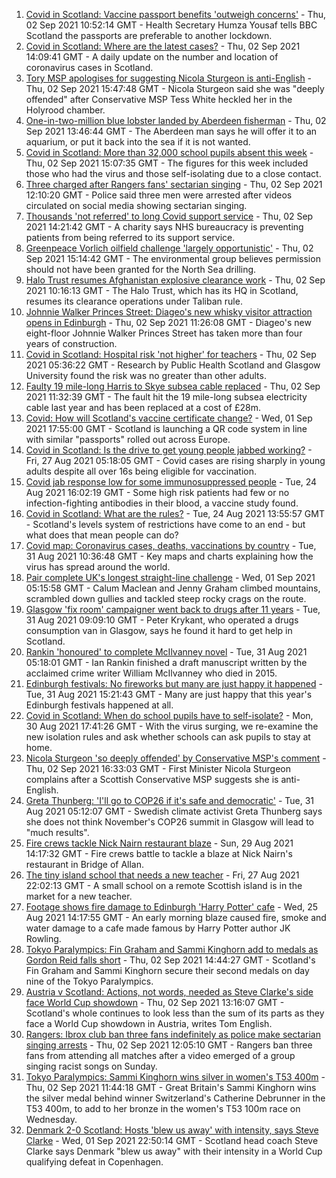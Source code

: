 1. [Covid in Scotland: Vaccine passport benefits 'outweigh concerns'](https://www.bbc.co.uk/news/uk-scotland-58420003?at_medium=RSS&at_campaign=KARANGA) - Thu, 02 Sep 2021 10:52:14 GMT - Health Secretary Humza Yousaf tells BBC Scotland the passports are preferable to another lockdown.
2. [Covid in Scotland: Where are the latest cases?](https://www.bbc.co.uk/news/uk-scotland-53511877?at_medium=RSS&at_campaign=KARANGA) - Thu, 02 Sep 2021 14:09:41 GMT - A daily update on the number and location of coronavirus cases in Scotland.
3. [Tory MSP apologises for suggesting Nicola Sturgeon is anti-English](https://www.bbc.co.uk/news/uk-scotland-scotland-politics-58421178?at_medium=RSS&at_campaign=KARANGA) - Thu, 02 Sep 2021 15:47:48 GMT - Nicola Sturgeon said she was "deeply offended" after Conservative MSP Tess White heckled her in the Holyrood chamber.
4. [One-in-two-million blue lobster landed by Aberdeen fisherman](https://www.bbc.co.uk/news/uk-scotland-north-east-orkney-shetland-58420028?at_medium=RSS&at_campaign=KARANGA) - Thu, 02 Sep 2021 13:46:44 GMT - The Aberdeen man says he will offer it to an aquarium, or put it back into the sea if it is not wanted.
5. [Covid in Scotland: More than 32,000 school pupils absent this week](https://www.bbc.co.uk/news/uk-scotland-58421918?at_medium=RSS&at_campaign=KARANGA) - Thu, 02 Sep 2021 15:07:35 GMT - The figures for this week included those who had the virus and those self-isolating due to a close contact.
6. [Three charged after Rangers fans' sectarian singing](https://www.bbc.co.uk/news/uk-scotland-glasgow-west-58421171?at_medium=RSS&at_campaign=KARANGA) - Thu, 02 Sep 2021 12:10:20 GMT - Police said three men were arrested after videos circulated on social media showing sectarian singing.
7. [Thousands 'not referred' to long Covid support service](https://www.bbc.co.uk/news/uk-scotland-58409187?at_medium=RSS&at_campaign=KARANGA) - Thu, 02 Sep 2021 14:21:42 GMT - A charity says NHS bureaucracy is preventing patients from being referred to its support service.
8. [Greenpeace Vorlich oilfield challenge 'largely opportunistic'](https://www.bbc.co.uk/news/uk-scotland-north-east-orkney-shetland-58420025?at_medium=RSS&at_campaign=KARANGA) - Thu, 02 Sep 2021 15:14:42 GMT - The environmental group believes permission should not have been granted for the North Sea drilling.
9. [Halo Trust resumes Afghanistan explosive clearance work](https://www.bbc.co.uk/news/uk-scotland-south-scotland-58421031?at_medium=RSS&at_campaign=KARANGA) - Thu, 02 Sep 2021 10:16:13 GMT - The Halo Trust, which has its HQ in Scotland, resumes its clearance operations under Taliban rule.
10. [Johnnie Walker Princes Street: Diageo's new whisky visitor attraction opens in Edinburgh](https://www.bbc.co.uk/news/uk-scotland-edinburgh-east-fife-58420638?at_medium=RSS&at_campaign=KARANGA) - Thu, 02 Sep 2021 11:26:08 GMT - Diageo's new eight-floor Johnnie Walker Princes Street has taken more than four years of construction.
11. [Covid in Scotland: Hospital risk 'not higher' for teachers](https://www.bbc.co.uk/news/uk-scotland-58416167?at_medium=RSS&at_campaign=KARANGA) - Thu, 02 Sep 2021 05:36:22 GMT - Research by Public Health Scotland and Glasgow University found the risk was no greater than other adults.
12. [Faulty 19 mile-long Harris to Skye subsea cable replaced](https://www.bbc.co.uk/news/uk-scotland-highlands-islands-58420464?at_medium=RSS&at_campaign=KARANGA) - Thu, 02 Sep 2021 11:32:39 GMT - The fault hit the 19 mile-long subsea electricity cable last year and has been replaced at a cost of £28m.
13. [Covid: How will Scotland's vaccine certificate change?](https://www.bbc.co.uk/news/uk-scotland-57519070?at_medium=RSS&at_campaign=KARANGA) - Wed, 01 Sep 2021 17:55:00 GMT - Scotland is launching a QR code system in line with similar "passports" rolled out across Europe.
14. [Covid in Scotland: Is the drive to get young people jabbed working?](https://www.bbc.co.uk/news/uk-scotland-58342389?at_medium=RSS&at_campaign=KARANGA) - Fri, 27 Aug 2021 05:18:05 GMT - Covid cases are rising sharply in young adults despite all over 16s being eligible for vaccination.
15. [Covid jab response low for some immunosuppressed people](https://www.bbc.co.uk/news/health-58317261?at_medium=RSS&at_campaign=KARANGA) - Tue, 24 Aug 2021 16:02:19 GMT - Some high risk patients had few or no infection-fighting antibodies in their blood, a vaccine study found.
16. [Covid in Scotland: What are the rules?](https://www.bbc.co.uk/news/uk-scotland-53166816?at_medium=RSS&at_campaign=KARANGA) - Tue, 24 Aug 2021 13:55:57 GMT - Scotland's levels system of restrictions have come to an end - but what does that mean people can do?
17. [Covid map: Coronavirus cases, deaths, vaccinations by country](https://www.bbc.co.uk/news/world-51235105?at_medium=RSS&at_campaign=KARANGA) - Tue, 31 Aug 2021 10:36:48 GMT - Key maps and charts explaining how the virus has spread around the world.
18. [Pair complete UK's longest straight-line challenge](https://www.bbc.co.uk/news/uk-scotland-58400061?at_medium=RSS&at_campaign=KARANGA) - Wed, 01 Sep 2021 05:15:58 GMT - Calum Maclean and Jenny Graham climbed mountains, scrambled down gullies and tackled steep rocky crags on the route.
19. [Glasgow 'fix room' campaigner went back to drugs after 11 years](https://www.bbc.co.uk/news/uk-scotland-58389161?at_medium=RSS&at_campaign=KARANGA) - Tue, 31 Aug 2021 09:09:10 GMT - Peter Krykant, who operated a drugs consumption van in Glasgow, says he found it hard to get help in Scotland.
20. [Rankin 'honoured' to complete McIlvanney novel](https://www.bbc.co.uk/news/uk-scotland-58389121?at_medium=RSS&at_campaign=KARANGA) - Tue, 31 Aug 2021 05:18:01 GMT - Ian Rankin finished a draft manuscript written by the acclaimed crime writer William McIlvanney who died in 2015.
21. [Edinburgh festivals: No fireworks but many are just happy it happened](https://www.bbc.co.uk/news/uk-scotland-58394733?at_medium=RSS&at_campaign=KARANGA) - Tue, 31 Aug 2021 15:21:43 GMT - Many are just happy that this year's Edinburgh festivals happened at all.
22. [Covid in Scotland: When do school pupils have to self-isolate?](https://www.bbc.co.uk/news/uk-scotland-58381883?at_medium=RSS&at_campaign=KARANGA) - Mon, 30 Aug 2021 17:41:26 GMT - With the virus surging, we re-examine the new isolation rules and ask whether schools can ask pupils to stay at home.
23. [Nicola Sturgeon 'so deeply offended' by Conservative MSP's comment](https://www.bbc.co.uk/news/uk-scotland-58423484?at_medium=RSS&at_campaign=KARANGA) - Thu, 02 Sep 2021 16:33:03 GMT - First Minister Nicola Sturgeon complains after a Scottish Conservative MSP suggests she is anti-English.
24. [Greta Thunberg: 'I'll go to COP26 if it's safe and democratic'](https://www.bbc.co.uk/news/uk-scotland-58388980?at_medium=RSS&at_campaign=KARANGA) - Tue, 31 Aug 2021 05:12:07 GMT - Swedish climate activist Greta Thunberg says she does not think November's COP26 summit in Glasgow will lead to "much results".
25. [Fire crews tackle Nick Nairn restaurant blaze](https://www.bbc.co.uk/news/uk-scotland-58378152?at_medium=RSS&at_campaign=KARANGA) - Sun, 29 Aug 2021 14:17:32 GMT - Fire crews battle to tackle a blaze at Nick Nairn's restaurant in Bridge of Allan.
26. [The tiny island school that needs a new teacher](https://www.bbc.co.uk/news/uk-scotland-58363674?at_medium=RSS&at_campaign=KARANGA) - Fri, 27 Aug 2021 22:02:13 GMT - A small school on a remote Scottish island is in the market for a new teacher.
27. [Footage shows fire damage to Edinburgh 'Harry Potter' cafe](https://www.bbc.co.uk/news/uk-scotland-58333804?at_medium=RSS&at_campaign=KARANGA) - Wed, 25 Aug 2021 14:17:55 GMT - An early morning blaze caused fire, smoke and water damage to a cafe made famous by Harry Potter author JK Rowling.
28. [Tokyo Paralympics: Fin Graham and Sammi Kinghorn add to medals as Gordon Reid falls short](https://www.bbc.co.uk/sport/disability-sport/58423632?at_medium=RSS&at_campaign=KARANGA) - Thu, 02 Sep 2021 14:44:27 GMT - Scotland's Fin Graham and Sammi Kinghorn secure their second medals on day nine of the Tokyo Paralympics.
29. [Austria v Scotland: Actions, not words, needed as Steve Clarke's side face World Cup showdown](https://www.bbc.co.uk/sport/football/58422025?at_medium=RSS&at_campaign=KARANGA) - Thu, 02 Sep 2021 13:16:07 GMT - Scotland's whole continues to look less than the sum of its parts as they face a World Cup showdown in Austria, writes Tom English.
30. [Rangers: Ibrox club ban three fans indefinitely as police make sectarian singing arrests](https://www.bbc.co.uk/sport/football/58423675?at_medium=RSS&at_campaign=KARANGA) - Thu, 02 Sep 2021 12:05:10 GMT - Rangers ban three fans from attending all matches after a video emerged of a group singing racist songs on Sunday.
31. [Tokyo Paralympics: Sammi Kinghorn wins silver in women's T53 400m](https://www.bbc.co.uk/sport/av/disability-sport/58421059?at_medium=RSS&at_campaign=KARANGA) - Thu, 02 Sep 2021 11:44:18 GMT - Great Britain's Sammi Kinghorn wins the silver medal behind winner Switzerland's Catherine Debrunner in the T53 400m, to add to her bronze in the women's T53 100m race on Wednesday.
32. [Denmark 2-0 Scotland: Hosts 'blew us away' with intensity, says Steve Clarke](https://www.bbc.co.uk/sport/football/58415623?at_medium=RSS&at_campaign=KARANGA) - Wed, 01 Sep 2021 22:50:14 GMT - Scotland head coach Steve Clarke says Denmark "blew us away" with their intensity in a World Cup qualifying defeat in Copenhagen.
